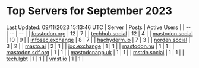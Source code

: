 # Top Servers for September 2023
Last Updated: 09/11/2023 15:13:46 UTC
| Server | Posts | Active Users |
| -- | -- | -- |
| [fosstodon.org](https://fosstodon.org/tags/PowerShell) | 12 | 7 |
| [techhub.social](https://techhub.social/tags/PowerShell) | 12 | 4 |
| [mastodon.social](https://mastodon.social/tags/PowerShell) | 10 | 9 |
| [infosec.exchange](https://infosec.exchange/tags/PowerShell) | 8 | 7 |
| [hachyderm.io](https://hachyderm.io/tags/PowerShell) | 7 | 3 |
| [norden.social](https://norden.social/tags/PowerShell) | 3 | 2 |
| [masto.ai](https://masto.ai/tags/PowerShell) | 2 | 1 |
| [ioc.exchange](https://ioc.exchange/tags/PowerShell) | 1 | 1 |
| [mastodon.nu](https://mastodon.nu/tags/PowerShell) | 1 | 1 |
| [mastodon.sdf.org](https://mastodon.sdf.org/tags/PowerShell) | 1 | 1 |
| [mastodonapp.uk](https://mastodonapp.uk/tags/PowerShell) | 1 | 1 |
| [mstdn.social](https://mstdn.social/tags/PowerShell) | 1 | 1 |
| [tech.lgbt](https://tech.lgbt/tags/PowerShell) | 1 | 1 |
| [vmst.io](https://vmst.io/tags/PowerShell) | 1 | 1 |
